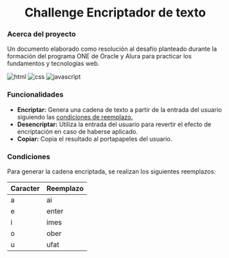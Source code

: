 <h1 align="center">Challenge Encriptador de texto</h1>

### Acerca del proyecto

Un documento elaborado como resolución al desafío planteado durante la formación del programa ONE de Oracle y Alura para practicar los fundamentos y tecnologías web.

![html](https://img.shields.io/badge/HTML5-E34F26?style=for-the-badge&logo=html5&logoColor=white)
![css](https://img.shields.io/badge/CSS3-1572B6?style=for-the-badge&logo=css3&logoColor=white)
![javascript](https://img.shields.io/badge/JavaScript-323330?style=for-the-badge&logo=javascript&logoColor=F7DF1E0)

### Funcionalidades

- **Encriptar:** Genera una cadena de texto a partir de la entrada del usuario siguiendo las [condiciones de reemplazo.](#conditions)
- **Desencriptar:** Utiliza la entrada del usuario para revertir el efecto de encriptación en caso de haberse aplicado.
- **Copiar:** Copia el resultado al portapapeles del usuario.

<a id="conditions"></a>

### Condiciones

Para generar la cadena encriptada, se realizan los siguientes reemplazos:

| Caracter | Reemplazo |
| ----------- | ----------- |
| a | ai |
| e | enter |
| i | imes |
| o | ober |
| u | ufat |
